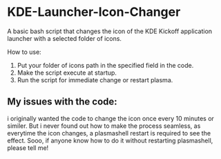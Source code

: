 # KDE-Launcher-Icon-Changer
A basic bash script that changes the icon of the KDE Kickoff application launcher with a selected folder of icons.

How to use:
  1. Put your folder of icons path in the specified field in the code.
  2. Make the script execute at startup.
  3. Run the script for immediate change or restart plasma.

## My issues with the code:
i originally wanted the code to change the icon once every 10 minutes or similer. But i never found out how to make the process seamless, as everytime the icon changes, a plasmashell restart is required to see the effect. Sooo, if anyone know how to do it without restarting plasmashell, please tell me!
